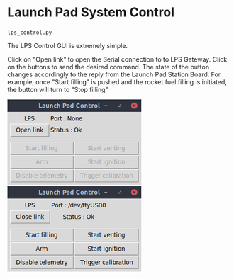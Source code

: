 # Launch Pad System Control

`lps_control.py`

The LPS Control GUI is extremely simple.

Click on "Open link" to open the Serial connection to to LPS Gateway. Click on the buttons to send the desired command. The state of the button changes accordingly to the reply from the Launch Pad Station Board. For example, once "Start filling" is pushed and the rocket fuel filling is initiated, the button will turn to "Stop filling"

![lps_1](/doc/images/lps_control_1.png)
![lps_2](/doc/images/lps_control_2.png)